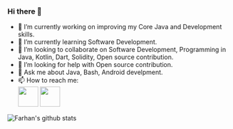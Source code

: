 ### Hi there 👋

<!--
**kaliappan01/kaliappan01** is a ✨ _special_ ✨ repository because its `README.md` (this file) appears on your GitHub profile.
-->

- 🔭 I’m currently working on improving my Core Java and Development skills.
- 🌱 I’m currently learning Software Development.
- 👯 I’m looking to collaborate on Software Development, Programming in Java, Kotlin, Dart, Solidity, Open source contribution.
- 🤔 I’m looking for help with Open source contribution.
- 💬 Ask me about Java, Bash, Android develpment.
- 📫 How to reach me:   
<a href="https://www.hackerrank.com/mfarhanhyd5?" target="_blank"><img src="https://cdn.worldvectorlogo.com/logos/hackerrank.svg" height="45px" width="45px" /></a>
<a href="https://www.linkedin.com/in/farhan-hyderabadwale/" target="_blank"><img src="https://cdn.worldvectorlogo.com/logos/linkedin-icon-2.svg" height="45px" width="45px" /></a>

![Farhan's github stats](https://github-readme-stats.vercel.app/api?username=Farhan-hyd&theme=dark&show_icons=true&hide_border=true)
<!-- [![Farhan's github activity graph](https://activity-graph.herokuapp.com/graph?username=Farhan-hyd&theme=react-dark)](https://github.com/Farhan-hyd/github-readme-activity-graph) -->
